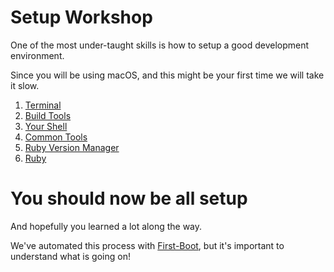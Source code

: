 # Setup Workshop

One of the most under-taught skills is how to setup a good development environment.

Since you will be using macOS, and this might be your first time we will take it slow.

1. [Terminal](./Terminal.md)
2. [Build Tools](./Build-Tools.md)
3. [Your Shell](./Your-Shell.md)
4. [Common Tools](./Common-Tools.md)
5. [Ruby Version Manager](./Ruby-Version-Manager.md)
6. [Ruby](./Ruby.md)

# You should now be all setup

And hopefully you learned a lot along the way.

We've automated this process with [First-Boot](https://github.com/madetech/first-boot/), but it's important to understand what is going on!

